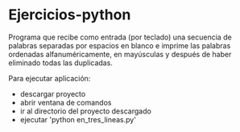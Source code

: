 # Ejercicios-python

Programa que recibe como entrada (por teclado) una secuencia de palabras separadas por espacios en blanco e imprime las palabras ordenadas alfanuméricamente, en mayúsculas y después de haber eliminado todas las duplicadas.

Para ejecutar aplicación:
  - descargar proyecto
  - abrir ventana de comandos
  - ir al directorio del proyecto descargado
  - ejecutar 'python en_tres_lineas.py'